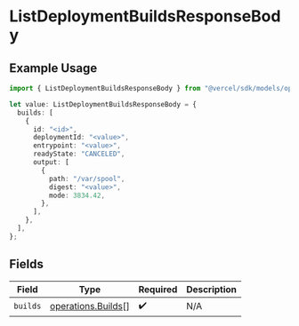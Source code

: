 # ListDeploymentBuildsResponseBody

## Example Usage

```typescript
import { ListDeploymentBuildsResponseBody } from "@vercel/sdk/models/operations/listdeploymentbuilds.js";

let value: ListDeploymentBuildsResponseBody = {
  builds: [
    {
      id: "<id>",
      deploymentId: "<value>",
      entrypoint: "<value>",
      readyState: "CANCELED",
      output: [
        {
          path: "/var/spool",
          digest: "<value>",
          mode: 3834.42,
        },
      ],
    },
  ],
};
```

## Fields

| Field                                                    | Type                                                     | Required                                                 | Description                                              |
| -------------------------------------------------------- | -------------------------------------------------------- | -------------------------------------------------------- | -------------------------------------------------------- |
| `builds`                                                 | [operations.Builds](../../models/operations/builds.md)[] | :heavy_check_mark:                                       | N/A                                                      |